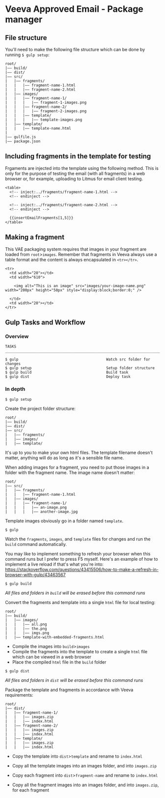 # Veeva Approved Email - Package manager 

## File structure

You'll need to make the following file structure which can be done by running `$ gulp setup`: 

```
root/
|—— build/
|—— dist/
|—— src/
|   |—— fragments/
|   |   |—— fragment-name-1.html
|   |   |—— fragment-name-2.html
|   |—— images/
|   |   |—— fragment-name-1/
|   |   |   |—— fragment-1-images.png
|   |   |—— fragment-name-2/
|   |   |   |—— fragment-2-images.png
|   |   |—— template/
|   |   |   |—— template-images.png
|   |—— template/
|   |   |—— template-name.html
|
|—— gulfile.js
|—— package.json
```

## Including fragments in the template for testing

Frgaments are injected into the template using the following method. This is only for the purpose of testing the email (with all fragments) in a web browser or, for example, uploading to Litmus for email client testing. 

```
<table>
  <!-- inject:../fragments/fragment-name-1.html -->
  <!-- endinject -->

  <!-- inject:../fragments/fragment-name-2.html -->
  <!-- endinject -->

  {{insertEmailFragments[1,5]}}
</table>
```

## Making a fragment 

This VAE packaging system requires that images in your fragment are loaded from `root`>`images`. Remember that fragments in Veeva always use a table format and the content is always encapsulated in `<tr></tr>`. 

```
<tr>
  <td width="20"></td>
  <td width="610">
  
    <img alt="This is an image" src="images/your-image-name.png" width="200px" height="50px" style="display:block;border:0;" />
  
  </td>
  <td width="20"></td>
</tr>
```

## Gulp Tasks and Workflow

### Overview

```
TASKS
_________________________________________________________________________

$ gulp                                        Watch src folder for changes
$ gulp setup                                  Setup folder structure
$ gulp build                                  Build task
$ gulp dist                                   Deploy task
```

### In depth

```
$ gulp setup
```
Create the project folder structure:

```
root/
|—— build/
|—— dist/
|—— src/
|   |—— fragments/
|   |—— images/
|   |—— template/
```

It's up to you to make your own html files. The template filename doesn't matter, anything will do as long as it's a sensible file name. 

When adding images for a fragment, you need to put those images in a folder with the fragment name. The image name doesn't matter: 

```
root/
|—— src/
|   |—— fragments/
|   |   |—— fragment-name-1.html
|   |—— images/
|   |   |—— fragment-name-1/
|   |   |   |—— an-image.png
|   |   |   |—— another-image.jpg
```

Template images obviously go in a folder named `template`. 

```
$ gulp
```
Watch the `fragments`, `images`, and `template` files for changes and run the `build` command automatically. 

You may like to implement something to refresh your browser when this command runs but I prefer to press F5 myself. Here's an example of how to implement a live reload if that's what you're into: <https://stackoverflow.com/questions/43415506/how-to-make-a-refresh-in-browser-with-gulp/43463567>

```
$ gulp build
```
*All files and folders in `build` will be erased before this command runs*

Convert the fragments and template into a single `html` file for local testing: 

```
root/
|—— build/
|   |—— images/
|   |   |—— all.png
|   |   |—— the.png
|   |   |—— imgs.png
|   |—— template-with-embedded-fragments.html
```

- Compile the images into `build`>`images`
- Compile the fragments into the template to create a single `html` file which can be viewed in a web browser 
- Place the compiled `html` file in the `build` folder

```
$ gulp dist
```
*All files and folders in `dist` will be erased before this command runs*

Package the template and fragments in accordance with Veeva requirements: 

```
root/
|—— dist/
|   |—— fragment-name-1/
|   |   |—— images.zip
|   |   |—— index.html
|   |—— fragment-name-2/
|   |   |—— images.zip
|   |   |—— index.html
|   |—— template/
|   |   |—— images.zip
|   |   |—— index.html
```

- Copy the template into `dist`>`template` and rename to `index.html`
- Copy all the template images into an images folder, and into `images.zip` 

- Copy each fragment into `dist`>`fragment-name` and rename to `index.html`
- Copy all the fragment images into an images folder, and into `images.zip`, for each fragment 
